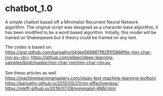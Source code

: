 # chatbot_1.0
A simple chatbot based off a Minimalist Recurrent Neural Network algorithm.  The original script was designed as a character base algorithm, it has been modified to be a word based algorithm.  Initially, this model will be trained on Shakespeare but it theory could be trained on any text.

The codes is based on:
https://gist.github.com/karpathy/d4dee566867f8291f086#file-min-char-rnn-py,<br>
https://github.com/eliben/deep-learning-samples/blob/master/min-char-rnn/min-char-rnn.py, <br>
<br>
See these articles as well <br>
https://machinelearningmastery.com/clean-text-machine-learning-python/ <br>
https://karpathy.github.io/2015/05/21/rnn-effectiveness/ <br>
https://mkffl.github.io/2019/07/08/minimalist-RNN.html
